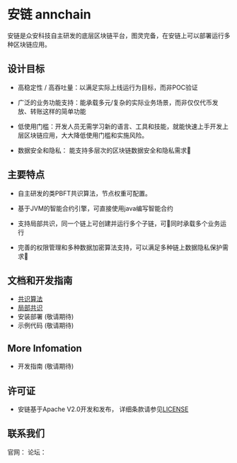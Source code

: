安链 annchain
============
安链是众安科技自主研发的底层区块链平台，图灵完备，在安链上可以部署运行多种区块链应用。

设计目标
-------------
* 高稳定性 / 高吞吐量：以满足实际上线运行为目标，而非POC验证

* 广泛的业务功能支持：能承载多元/复杂的实际业务场景，而非仅仅代币发放、转账这样的简单功能

* 低使用门槛：开发人员无需学习新的语言、工具和技能，就能快速上手开发上层区块链应用，大大降低使用门槛和实施风险。

* 数据安全和隐私： 能支持多层次的区块链数据安全和隐私需求


主要特点
-------------
* 自主研发的类PBFT共识算法，节点权重可配置。

* 基于JVM的智能合约引擎，可直接使用java编写智能合约

* 支持局部共识，同一个链上可创建并运行多个子链，可同时承载多个业务运行

* 完善的权限管理和多种数据加密算法支持，可以满足多种链上数据隐私保护需求


文档和开发指南
-------------
* [共识算法](https://github.com/annchain/wiki/blob/master/共识算法.md)
* [局部共识](https://github.com/annchain/wiki/blob/master/局部共识.md)
* 安装部署    (敬请期待)
* 示例代码    (敬请期待)

More Infomation
-------------
* 开发指南    (敬请期待)

许可证
------
* 安链基于Apache V2.0开发和发布， 详细条款请参见[LICENSE](http://www.apache.org/licenses/LICENSE-2.0)

联系我们
------------
官网：
论坛：
